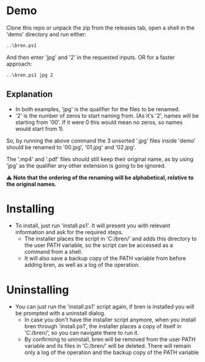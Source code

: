 # Demo
Clone this repo or unpack the zip from the releases tab, open a shell in the 'demo' directory and run either:

```bash
..\bren.ps1
```

And then enter 'jpg' and '2' in the requested inputs. OR for a faster approach:

```bash
..\bren.ps1 jpg 2
```

## Explanation
- In both examples, 'jpg' is the qualifier for the files to be renamed.
- '2' is the number of zeros to start naming from. (As it's '2', names will be starting from '00'. If it were 0 this would mean no zeros, so names would start from 1).

So, by running the above command the 3 unsorted '.jpg' files inside 'demo' should be renamed to '00.jpg', '01.jpg' and '02.jpg'.

The '.mp4' and '.pdf' files should still keep their original name, as by using 'jpg' as the qualifier any other extension is going to be ignored.

⚠️ **Note that the ordering of the renaming will be alphabetical, relative to the original names.**

# Installing
- To install, just run 'install.ps1'. It will present you with relevant information and ask for the required steps.
  - The installer places the script in 'C:/bren/' and adds this directory to the user PATH variable, so the script can be accessed as a command from a shell.
  - It will also save a backup copy of the PATH variable from before adding bren, as well as a log of the operation.

# Uninstalling
- You can just run the 'install.ps1' script again, if bren is installed you will be prompted with a uninstall dialog. 
  - In case you don't have the installer script anymore, when you install bren through 'install.ps1', the installer places a copy of itself in 'C:/bren/', so you can navigate there to run it.
  - By confirming to uninstall, bren will be removed from the user PATH variable and its files in 'C:/bren/' will be deleted. There will remain only a log of the operation and the backup copy of the PATH variable

